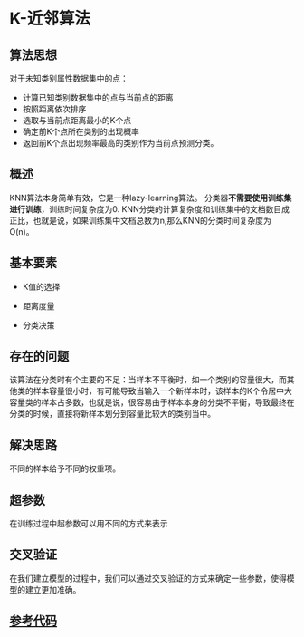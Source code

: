 # K-近邻算法

## 算法思想

对于未知类别属性数据集中的点：
* 计算已知类别数据集中的点与当前点的距离
* 按照距离依次排序
* 选取与当前点距离最小的K个点
* 确定前K个点所在类别的出现概率
* 返回前K个点出现频率最高的类别作为当前点预测分类。

## 概述

KNN算法本身简单有效，它是一种lazy-learning算法。
分类器**不需要使用训练集进行训练**，训练时间复杂度为0.
KNN分类的计算复杂度和训练集中的文档数目成正比，也就是说，如果训练集中文档总数为n,那么KNN的分类时间复杂度为O(n)。

## 基本要素

* K值的选择

* 距离度量

* 分类决策

## 存在的问题

该算法在分类时有个主要的不足：当样本不平衡时，如一个类别的容量很大，而其他类的样本容量很小时，有可能导致当输入一个新样本时，该样本的K个令居中大容量类的样本占多数，也就是说，很容易由于样本本身的分类不平衡，导致最终在分类的时候，直接将新样本划分到容量比较大的类别当中。

## 解决思路

不同的样本给予不同的权重项。

## 超参数

在训练过程中超参数可以用不同的方式来表示

## 交叉验证

在我们建立模型的过程中，我们可以通过交叉验证的方式来确定一些参数，使得模型的建立更加准确。

## [参考代码](https://github.com/jianjiandandande/MachineLearning/blob/master/arithmeticLearn/KNN/KNNLearn.py)

